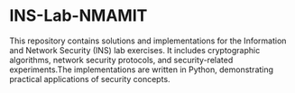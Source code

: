 # INS-Lab-NMAMIT
This repository contains solutions and implementations for the Information and Network Security (INS) lab exercises. It includes cryptographic algorithms, network security protocols, and security-related experiments.The implementations are written in Python, demonstrating practical applications of security concepts.
